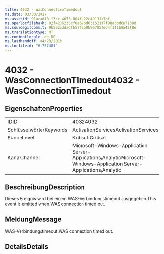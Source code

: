 ```yaml
---
title: 4032 - WasConnectionTimedout
ms.date: 03/30/2017
ms.assetid: 91acad10-f3cc-4075-804f-22c49131b7bf
ms.openlocfilehash: 02f4236235cf0e59bd63152197f98a3bd6e7130d
ms.sourcegitcommit: 9b552addadfb57fab0b9e7852ed4f1f1b8a42f8e
ms.translationtype: MT
ms.contentlocale: de-DE
ms.lasthandoff: 04/23/2019
ms.locfileid: "61757481"
---
```

# <a name="4032---wasconnectiontimedout"></a><span data-ttu-id="0a0a4-102">4032 - WasConnectionTimedout</span><span class="sxs-lookup"><span data-stu-id="0a0a4-102">4032 - WasConnectionTimedout</span></span>
## <a name="properties"></a><span data-ttu-id="0a0a4-103">Eigenschaften</span><span class="sxs-lookup"><span data-stu-id="0a0a4-103">Properties</span></span>  
  
|||  
|-|-|  
|<span data-ttu-id="0a0a4-104">ID</span><span class="sxs-lookup"><span data-stu-id="0a0a4-104">ID</span></span>|<span data-ttu-id="0a0a4-105">4032</span><span class="sxs-lookup"><span data-stu-id="0a0a4-105">4032</span></span>|  
|<span data-ttu-id="0a0a4-106">Schlüsselwörter</span><span class="sxs-lookup"><span data-stu-id="0a0a4-106">Keywords</span></span>|<span data-ttu-id="0a0a4-107">ActivationServices</span><span class="sxs-lookup"><span data-stu-id="0a0a4-107">ActivationServices</span></span>|  
|<span data-ttu-id="0a0a4-108">Ebene</span><span class="sxs-lookup"><span data-stu-id="0a0a4-108">Level</span></span>|<span data-ttu-id="0a0a4-109">Kritisch</span><span class="sxs-lookup"><span data-stu-id="0a0a4-109">Critical</span></span>|  
|<span data-ttu-id="0a0a4-110">Kanal</span><span class="sxs-lookup"><span data-stu-id="0a0a4-110">Channel</span></span>|<span data-ttu-id="0a0a4-111">Microsoft-Windows-Application Server-Applications/Analytic</span><span class="sxs-lookup"><span data-stu-id="0a0a4-111">Microsoft-Windows-Application Server-Applications/Analytic</span></span>|  
  
## <a name="description"></a><span data-ttu-id="0a0a4-112">Beschreibung</span><span class="sxs-lookup"><span data-stu-id="0a0a4-112">Description</span></span>  
 <span data-ttu-id="0a0a4-113">Dieses Ereignis wird bei einem WAS-Verbindungstimeout ausgegeben.</span><span class="sxs-lookup"><span data-stu-id="0a0a4-113">This event is emitted when WAS connection timed out.</span></span>  
  
## <a name="message"></a><span data-ttu-id="0a0a4-114">Meldung</span><span class="sxs-lookup"><span data-stu-id="0a0a4-114">Message</span></span>  
 <span data-ttu-id="0a0a4-115">WAS-Verbindungstimeout.</span><span class="sxs-lookup"><span data-stu-id="0a0a4-115">WAS connection timed out.</span></span>  
  
## <a name="details"></a><span data-ttu-id="0a0a4-116">Details</span><span class="sxs-lookup"><span data-stu-id="0a0a4-116">Details</span></span>
